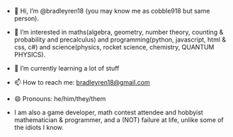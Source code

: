 - 👋 Hi, I’m @bradleyren18 (you may know me as cobble918 but same person).
- 👀 I’m interested in maths(algebra, geometry, number theory, counting & probability and precalculus) and programming(python, javascript, html & css, c#) and science(physics, rocket science, chemistry, QUANTUM PHYSICS).
- 🌱 I’m currently learning a lot of stuff
- 📫 How to reach me: bradleyren18@gmail.com
- 😄 Pronouns: he/him/they/them

- I am also a game developer, math contest attendee and hobbyist mathematician & programmer, and a (NOT) failure at life, unlike some of the idiots I know.

<!---
bradleyren18/bradleyren18 is a ✨ special ✨ repository because its `README.md` (this file) appears on your GitHub profile.
You can click the Preview link to take a look at your changes.
--->
